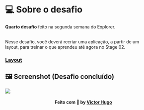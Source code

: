 # 💻 Sobre o desafio

<strong>Quarto desafio</strong> feito na segunda semana do Explorer.<br><br>

Nesse desafio, você deverá recriar uma aplicação, a partir de um layout, para treinar o que aprendeu até agora no Stage 02.

<h3><a href="https://www.figma.com/proto/EdKjPWjC8ZlbnH4XzTObv2/Explorer?node-id=16%3A106&scaling=contain&page-id=0%3A1">Layout</a></h3>

## 🖼 Screenshot (Desafio concluído)

<img src="https://i.imgur.com/3VQS61W.png">

<h4 align="center">
    Feito com 💜 by <a href="https://www.linkedin.com/in/victorhugolessa/" target="_blank">Victor Hugo</a>
</h4>
